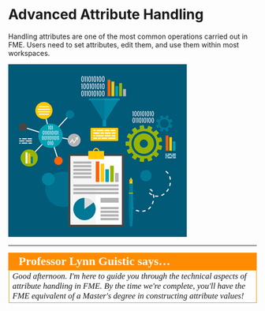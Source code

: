 # Advanced Attribute Handling #

Handling attributes are one of the most common operations carried out in FME. Users need to set attributes, edit them, and use them within most workspaces.

![](./Images/Img1.000.AttributeManagementIntro.png)

---

<!--Person X Says Section-->
<!--Professor Lynn Guistic is the representative for this chapter-->

<table style="border-spacing: 0px">
<tr>
<td style="vertical-align:middle;background-color:darkorange;border: 2px solid darkorange">
<i class="fa fa-quote-left fa-lg fa-pull-left fa-fw" style="color:white;padding-right: 12px;vertical-align:text-top"></i>
<span style="color:white;font-size:x-large;font-weight: bold;font-family:serif">Professor Lynn Guistic says…</span>
</td>
</tr>

<tr>
<td style="border: 1px solid darkorange">
<span style="font-family:serif; font-style:italic; font-size:larger">
Good afternoon. I'm here to guide you through the technical aspects of attribute handling in FME. By the time we're complete, you'll have the FME equivalent of a Master's degree in constructing attribute values!
</span>
</td>
</tr>
</table>

